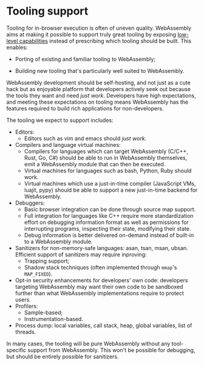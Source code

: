 # Tooling support

Tooling for in-browser execution is often of uneven quality. WebAssembly aims at
making it possible to support truly great tooling by exposing
[low-level capabilities][] instead of prescribing which tooling should be
built. This enables:
* Porting of existing and familiar tooling to WebAssembly;
* Building new tooling that's particularly well suited to WebAssembly.

  [low-level capabilities]: https://extensiblewebmanifesto.org

WebAssembly development should be self-hosting, and not just as a cute hack but
as enjoyable platform that developers actively seek out because the tools they
want and need *just work*. Developers have high expectations, and meeting these
expectations on tooling means WebAssembly has the features required to build
rich applications for non-developers.

The tooling we expect to support includes:
* Editors:
  - Editors such as vim and emacs should *just work*.
* Compilers and language virtual machines:
  - Compilers for languages which can target WebAssembly (C/C++, Rust, Go, C#)
    should be able to run in WebAssembly themselves, emit a WebAssembly module
    that can then be executed.
  - Virtual machines for languages such as bash, Python, Ruby should work.
  - Virtual machines which use a just-in-time compiler (JavaScript VMs, luajit,
    pypy) should be able to support a new just-in-time backend for WebAssembly.
* Debuggers:
  - Basic browser integration can be done through source map support.
  - Full integration for languages like C++ require more standardization effort
    on debugging information format as well as permissions for interrupting
    programs, inspecting their state, modifying their state.
  - Debug information is better delivered on-demand instead of built-in to a
    WebAssembly module.
* Sanitizers for non-memory-safe languages: asan, tsan, msan, ubsan. Efficient
  support of sanitizers may require inproving:
  - Trapping support;
  - Shadow stack techniques (often implemented through `mmap`'s `MAP_FIXED`).
* Opt-in security enhancements for developers' own code: developers targeting
  WebAssembly may want their own code to be sandboxed further than what
  WebAssembly implementations require to protect users.
* Profilers:
  - Sample-based;
  - Instrumentation-based.
* Process dump: local variables, call stack, heap, global variables, list of
  threads.

In many cases, the tooling will be pure WebAssembly without any tool-specific
support from WebAssembly. This won't be possible for debugging, but should be
entirely possible for sanitizers.
